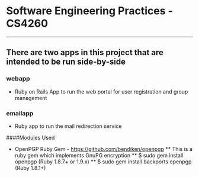 # Software Engineering Practices - CS4260

---

## There are two apps in this project that are intended to be run side-by-side

### webapp 
*   Ruby on Rails App to run the web portal for user registration and group management


### emailapp
*   Ruby app to run the mail redirection service
	
	
####Modules Used
* OpenPGP Ruby Gem - https://github.com/bendiken/openpgp
    ** This is a ruby gem which implements GnuPG encryption
    ** $ sudo gem install openpgp (Ruby 1.8.7+ or 1.9.x)
    ** $ sudo gem install backports openpgp (Ruby 1.8.1+)